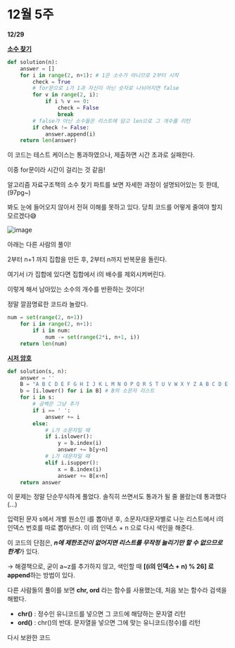 # 12월 5주

**12/29**

[**소수 찾기**](https://school.programmers.co.kr/learn/courses/30/lessons/12921)

```python
def solution(n):
    answer = []
    for i in range(2, n+1): # 1은 소수가 아니므로 2부터 시작
        check = True
        # for문으로 i가 1과 자신이 아닌 숫자로 나뉘어지면 false
        for v in range(2, i):
            if i % v == 0:
                check = False
                break
        # false가 아닌 소수들은 리스트에 담고 len으로 그 개수를 리턴
        if check != False:
            answer.append(i)
    return len(answer)
```

이 코드는 테스트 케이스는 통과하였으나, 제출하면 시간 초과로 실패한다.

이중 for문이라 시간이 걸리는 것 같음!

알고리즘 자료구조책의 소수 찾기 파트를 보면 자세한 과정이 설명되어있는 듯 한데, (97pg~)

봐도 눈에 들어오지 않아서 전혀 이해를 못하고 있다. 당최 코드를 어떻게 줄여야 할지 모르겠다😅

![image](https://user-images.githubusercontent.com/106129152/209951728-5009ba7a-3f2d-4a88-951d-6d4eb930ff81.png)

아래는 다른 사람의 풀이!

2부터 n+1 까지 집합을 만든 후, 2부터 n까지 반복문을 돌린다.

여기서 i가 집합에 있다면 집합에서 i의 배수를 제외시켜버린다.

이렇게 해서 남아있는 소수의 개수를 반환하는 것이다!

정말 깔끔명료한 코드라 놀랐다.

```python
num = set(range(2, n+1))
    for i in range(2, n+1):
        if i in num:
            num -= set(range(2*i, n+1, i))
    return len(num)
```

[**시저 암호**](https://school.programmers.co.kr/learn/courses/30/lessons/12926)

```python
def solution(s, n):
    answer = ''
    B = "A B C D E F G H I J K L M N O P Q R S T U V W X Y Z A B C D E F G H I J K L M N O P Q R S T U V W X Y Z".split()
    b = [i.lower() for i in B] # B의 소문자 리스트
    for i in s:
        # 공백은 그냥 추가
        if i == ' ':
            answer += i
        else:
            # i가 소문자일 때
            if i.islower():
                y = b.index(i)
                answer += b[y+n]
            # i가 대문자일 때
            elif i.isupper():
                x = B.index(i)
                answer += B[x+n]     
    return answer
```

이 문제는 정말 단순무식하게 풀었다. 솔직히 쓰면서도 통과가 될 줄 몰랐는데 통과했다(…)

입력된 문자 s에서 개별 원소인 i를 뽑아낸 후, 소문자/대문자별로 나눈 리스트에서 i의 인덱스 번호를 따로 뽑아낸다. 이 i의 인덱스 + n 으로 다시 색인을 해준다.

이 코드의 단점은, ***n에 제한조건이 없어지면 리스트를 무작정 늘리기만 할 수 없으므로 한계***가 있다.

→ 해결책으로, 굳이 a~z를 추가하지 않고, 색인할 때 **[(i의 인덱스 + n) % 26] 로 append**하는 방법이 있다.

다른 사람들의 풀이를 보면 **chr, ord** 라는 함수를 사용했는데, 처음 보는 함수라 검색을 해봤다.

- **chr()** : 정수인 유니코드를 넣으면 그 코드에 해당하는 문자열 리턴
- **ord()** : chr()의 반대. 문자열을 넣으면 그에 맞는 유니코드(정수)를 리턴

다시 보완한 코드
